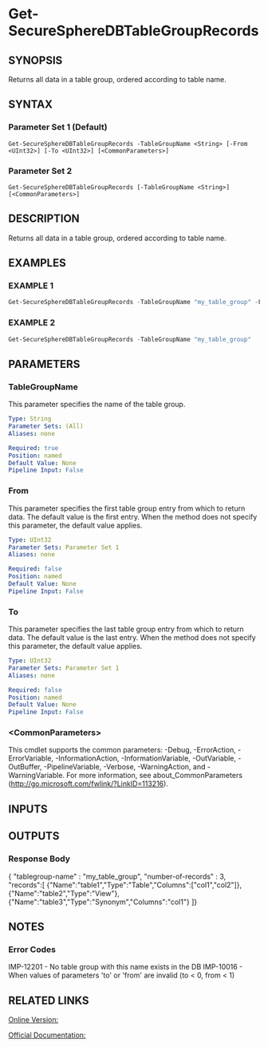 ﻿# Get-SecureSphereDBTableGroupRecords

## SYNOPSIS
Returns all data in a table group, ordered according to table name.

## SYNTAX

### Parameter Set 1 (Default)
```
Get-SecureSphereDBTableGroupRecords -TableGroupName <String> [-From <UInt32>] [-To <UInt32>] [<CommonParameters>]
```

### Parameter Set 2
```
Get-SecureSphereDBTableGroupRecords [-TableGroupName <String>] [<CommonParameters>]
```

## DESCRIPTION
Returns all data in a table group, ordered according to table name.

## EXAMPLES

### EXAMPLE 1

```powershell
Get-SecureSphereDBTableGroupRecords -TableGroupName "my_table_group" -From 1 -To 3
```

### EXAMPLE 2

```powershell
Get-SecureSphereDBTableGroupRecords -TableGroupName "my_table_group"
```

## PARAMETERS

### TableGroupName
This parameter specifies the name of the table group.

```yaml
Type: String
Parameter Sets: (All)
Aliases: none

Required: true
Position: named
Default Value: None
Pipeline Input: False
```

### From
This parameter specifies the first table group entry from which to return data. The default value is the first entry. When the method does not specify this parameter, the default value applies.

```yaml
Type: UInt32
Parameter Sets: Parameter Set 1
Aliases: none

Required: false
Position: named
Default Value: None
Pipeline Input: False
```

### To
This parameter specifies the last table group entry from which to return data. The default value is the last entry. When the method does not specify this parameter, the default value applies.

```yaml
Type: UInt32
Parameter Sets: Parameter Set 1
Aliases: none

Required: false
Position: named
Default Value: None
Pipeline Input: False
```

### \<CommonParameters\>
This cmdlet supports the common parameters: -Debug, -ErrorAction, -ErrorVariable, -InformationAction, -InformationVariable, -OutVariable, -OutBuffer, -PipelineVariable, -Verbose, -WarningAction, and -WarningVariable. For more information, see about_CommonParameters (http://go.microsoft.com/fwlink/?LinkID=113216).

## INPUTS

## OUTPUTS

### Response Body
{
"tablegroup-name" : "my_table_group",
"number-of-records" : 3,
"records":[
{"Name":"table1","Type":"Table","Columns":["col1","col2"]},
{"Name":"table2","Type":"View"},
{"Name":"table3","Type":"Synonym","Columns":"col1"}
]}

## NOTES

### Error Codes
IMP-12201 - No table group with this name exists in the DB
IMP-10016 - When values of parameters 'to' or 'from' are invalid (to < 0, from < 1)

## RELATED LINKS

[Online Version:](https://github.com/akshinmustafayev/Documentation/MD)

[Official Documentation:](https://docs.imperva.com/bundle/v13.6-api-reference-guide/page/66052.htm)



